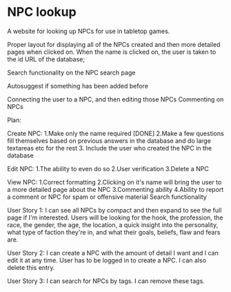 # NPC lookup

A website for looking up NPCs for use in tabletop games. 

Proper layout for displaying all of the NPCs created and then more detailed pages when clicked on. When the name is clicked on, the user is taken to the id URL of the database; 

Search functionality on the NPC search page

Autosuggest if something has been added before 

Connecting the user to a NPC, and then editing those NPCs
Commenting on NPCs

Plan: 

Create NPC:
1.Make only the name required [DONE]
2.Make a few questions fill themselves based on previous answers in the database and do large textareas etc for the rest
3. Include the user who created the NPC in the database

Edit NPC:
1.The ability to even do so
2.User verification
3.Delete a NPC

View NPC:
1.Correct formatting
2.Clicking on it's name will bring the user to a more detailed page about the NPC
3.Commenting ability
4.Ability to report a comment or NPC for spam or offensive material
Search functionality

User Story 1: I can see all NPCs by compact and then expand to see the full page if I'm interested. 
  Users will be looking for the hook, the profession, the race, the gender, the age, the location, a quick insight into the personality, what type of faction they're in, and what their goals, beliefs, flaw and fears are.
  
User Story 2: I can create a NPC with the amount of detail I want and I can edit it at any time. User has to be logged in to create a NPC. I can also delete this entry. 

User Story 3: I can search for NPCs by tags. I can remove these tags.